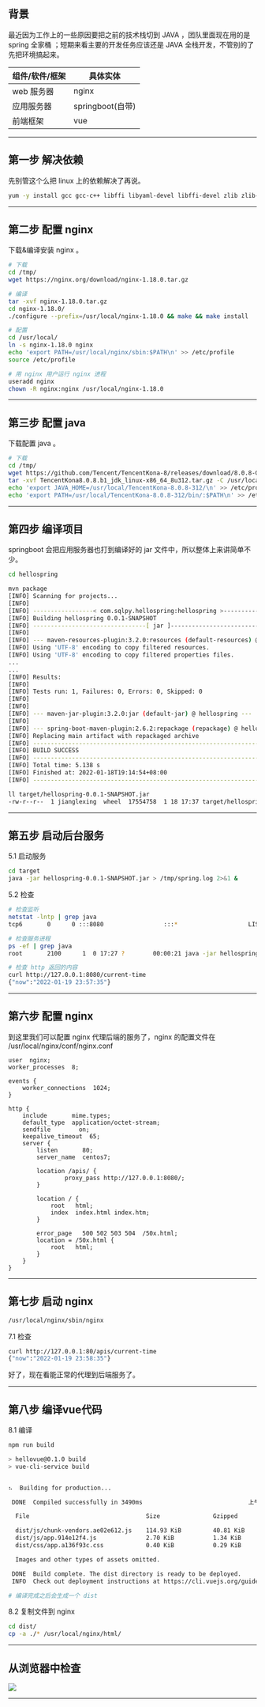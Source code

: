 ## 背景

最近因为工作上的一些原因要把之前的技术栈切到 JAVA ，团队里面现在用的是 spring 全家桶 ；短期来看主要的开发任务应该还是 JAVA 全栈开发，不管别的了先把环境搞起来。

|**组件/软件/框架**|**具体实体**|
|---------------|---------------|
| web 服务器     |      nginx    |
| 应用服务器      |   springboot(自带) |
| 前端框架       |    vue |


---


## 第一步 解决依赖

先别管这个么把 linux 上的依赖解决了再说。

```bash
yum -y install gcc gcc-c++ libffi libyaml-devel libffi-devel zlib zlib-devel openssl shadow-utils net-tools openssl-devel libyaml sqlite-devel libxml2 libxslt-devel libxml2-devel wget vim 
```

---

## 第二步 配置 nginx
下载&编译安装 nginx 。
```bash
# 下载
cd /tmp/ 
wget https://nginx.org/download/nginx-1.18.0.tar.gz

# 编译
tar -xvf nginx-1.18.0.tar.gz
cd nginx-1.18.0/
./configure --prefix=/usr/local/nginx-1.18.0 && make && make install

# 配置
cd /usr/local/
ln -s nginx-1.18.0 nginx
echo 'export PATH=/usr/local/nginx/sbin:$PATH\n' >> /etc/profile
source /etc/profile

# 用 nginx 用户运行 nginx 进程
useradd nginx
chown -R nginx:nginx /usr/local/nginx-1.18.0

```
---

## 第三步 配置 java
下载配置 java 。
```bash
# 下载
cd /tmp/
wget https://github.com/Tencent/TencentKona-8/releases/download/8.0.8-GA/TencentKona8.0.8.b1_jdk_linux-x86_64_8u312.tar.gz
tar -xvf TencentKona8.0.8.b1_jdk_linux-x86_64_8u312.tar.gz -C /usr/local/
echo 'export JAVA_HOME=/usr/local/TencentKona-8.0.8-312/\n' >> /etc/profile
echo 'export PATH=/usr/local/TencentKona-8.0.8-312/bin/:$PATH\n' >> /etc/profile
```
---

## 第四步 编译项目
springboot 会把应用服务器也打到编译好的 jar 文件中，所以整体上来讲简单不少。
```bash
cd hellospring

mvn package
[INFO] Scanning for projects...
[INFO] 
[INFO] -----------------< com.sqlpy.hellospring:hellospring >------------------
[INFO] Building hellospring 0.0.1-SNAPSHOT
[INFO] --------------------------------[ jar ]---------------------------------
[INFO] 
[INFO] --- maven-resources-plugin:3.2.0:resources (default-resources) @ hellospring ---
[INFO] Using 'UTF-8' encoding to copy filtered resources.
[INFO] Using 'UTF-8' encoding to copy filtered properties files.
...
...
[INFO] Results:
[INFO] 
[INFO] Tests run: 1, Failures: 0, Errors: 0, Skipped: 0
[INFO] 
[INFO] 
[INFO] --- maven-jar-plugin:3.2.0:jar (default-jar) @ hellospring ---
[INFO] 
[INFO] --- spring-boot-maven-plugin:2.6.2:repackage (repackage) @ hellospring ---
[INFO] Replacing main artifact with repackaged archive
[INFO] ------------------------------------------------------------------------
[INFO] BUILD SUCCESS
[INFO] ------------------------------------------------------------------------
[INFO] Total time: 5.138 s
[INFO] Finished at: 2022-01-18T19:14:54+08:00
[INFO] ------------------------------------------------------------------------

ll target/hellospring-0.0.1-SNAPSHOT.jar
-rw-r--r--  1 jianglexing  wheel  17554758  1 18 17:37 target/hellospring-0.0.1-SNAPSHOT.jar
```
---

## 第五步 启动后台服务
5.1 启动服务
```bash
cd target
java -jar hellospring-0.0.1-SNAPSHOT.jar > /tmp/spring.log 2>&1 &

```
5.2 检查
```bash
# 检查监听
netstat -lntp | grep java
tcp6       0      0 :::8080                 :::*                    LISTEN      2100/java    

# 检查服务进程
ps -ef | grep java
root       2100      1  0 17:27 ?        00:00:21 java -jar hellospring-0.0.1-SNAPSHOT.jar

# 检查 http 返回的内容
curl http://127.0.0.1:8080/current-time
{"now":"2022-01-19 23:57:35"}

```

---

## 第六步 配置 nginx 
到这里我们可以配置 nginx 代理后端的服务了，nginx 的配置文件在 /usr/local/nginx/conf/nginx.conf 
```nginx
user  nginx;
worker_processes  8;

events {
    worker_connections  1024;
}

http {
    include       mime.types;
    default_type  application/octet-stream;
    sendfile        on;
    keepalive_timeout  65;
    server {
        listen       80;
        server_name  centos7;

        location /apis/ {
                proxy_pass http://127.0.0.1:8080/;
        }

        location / {
            root   html;
            index  index.html index.htm;
        }
        
        error_page   500 502 503 504  /50x.html;
        location = /50x.html {
            root   html;
        }
    }
}
```

---

## 第七步 启动 nginx 
```bash
/usr/local/nginx/sbin/nginx 
```
7.1 检查
```bash
curl http://127.0.0.1:80/apis/current-time
{"now":"2022-01-19 23:58:35"}
```
好了，现在看能正常的代理到后端服务了。

---

## 第八步 编译vue代码
8.1 编译
```bash
npm run build

> hellovue@0.1.0 build
> vue-cli-service build


⠦  Building for production...

 DONE  Compiled successfully in 3490ms                              上午11:59:09

  File                                 Size               Gzipped

  dist/js/chunk-vendors.ae02e612.js    114.93 KiB         40.81 KiB
  dist/js/app.914e12f4.js              2.70 KiB           1.34 KiB
  dist/css/app.a136f93c.css            0.40 KiB           0.29 KiB

  Images and other types of assets omitted.

 DONE  Build complete. The dist directory is ready to be deployed.
 INFO  Check out deployment instructions at https://cli.vuejs.org/guide/deployment.html

# 编译完成之后会生成一个 dist 
```
8.2 复制文件到 nginx 
```bash
cd dist/
cp -a ./* /usr/local/nginx/html/
```

---

## 从浏览器中检查

![](img/v-001.jpg)

---


